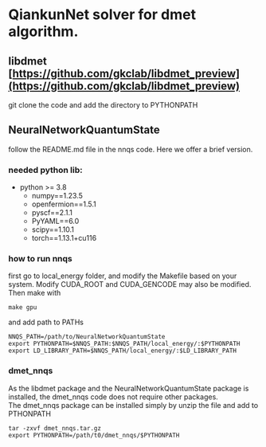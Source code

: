 # QiankunNet solver for dmet algorithm.

## libdmet [https://github.com/gkclab/libdmet_preview](https://github.com/gkclab/libdmet_preview)
git clone the code and add the directory to PYTHONPATH

## NeuralNetworkQuantumState
follow the README.md file in the nnqs code. Here we offer a brief version.
### needed python lib:
- python >= 3.8
    - numpy==1.23.5
    - openfermion==1.5.1
    - pyscf==2.1.1
    - PyYAML==6.0
    - scipy==1.10.1
    - torch==1.13.1+cu116

### how to run nnqs
first go to local_energy folder, and modify the Makefile based on your system. Modify CUDA_ROOT and CUDA_GENCODE may also be modified.\
Then make with
```shell
make gpu
```
and add path to PATHs
```shell
NNQS_PATH=/path/to/NeuralNetworkQuantumState
export PYTHONPATH=$NNQS_PATH:$NNQS_PATH/local_energy/:$PYTHONPATH
export LD_LIBRARY_PATH=$NNQS_PATH/local_energy/:$LD_LIBRARY_PATH
```

### dmet_nnqs
As the libdmet package and the NeuralNetworkQuantumState package is installed, the dmet_nnqs code does not require other packages.\
The dmet_nnqs package can be installed simply by unzip the file and add to PTHONPATH 
```shell
tar -zxvf dmet_nnqs.tar.gz
export PYTHONPATH=/path/t0/dmet_nnqs/$PYTHONPATH
```

